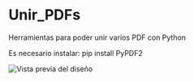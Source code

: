 # Unir_PDFs
Herramientas para poder unir varios PDF con Python

Es necesario instalar:
pip install PyPDF2

![Vista previa del diseño]( https://github.com/EduArsene/Unir_PDFs/proyecto-unirpdf.png)
